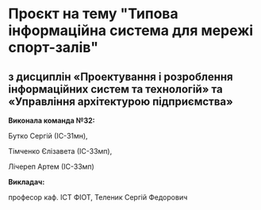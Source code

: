 # Проєкт на тему "Типова інформаційна система для мережі спорт-залів" 
## з дисциплін «Проектування і розроблення інформаційних систем та технологій» та «Управління архітектурою підприємства»


**Виконала команда №32:**

Бутко Сергій (ІС-31мн),

Тімченко Єлізавета (ІС-33мп),

Лічереп Артем (ІС-33мп)

**Викладач:**

професор каф. ІСТ ФІОТ, Теленик Сергій Федорович
